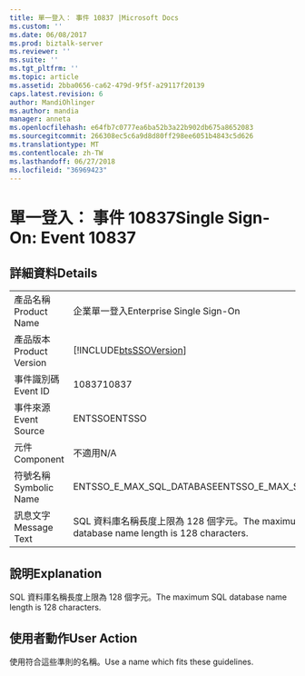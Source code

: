 ```yaml
---
title: 單一登入： 事件 10837 |Microsoft Docs
ms.custom: ''
ms.date: 06/08/2017
ms.prod: biztalk-server
ms.reviewer: ''
ms.suite: ''
ms.tgt_pltfrm: ''
ms.topic: article
ms.assetid: 2bba0656-ca62-479d-9f5f-a29117f20139
caps.latest.revision: 6
author: MandiOhlinger
ms.author: mandia
manager: anneta
ms.openlocfilehash: e64fb7c0777ea6ba52b3a22b902db675a8652083
ms.sourcegitcommit: 266308ec5c6a9d8d80ff298ee6051b4843c5d626
ms.translationtype: MT
ms.contentlocale: zh-TW
ms.lasthandoff: 06/27/2018
ms.locfileid: "36969423"
---
```

# <a name="single-sign-on-event-10837"></a><span data-ttu-id="23b9d-102">單一登入： 事件 10837</span><span class="sxs-lookup"><span data-stu-id="23b9d-102">Single Sign-On: Event 10837</span></span>
## <a name="details"></a><span data-ttu-id="23b9d-103">詳細資料</span><span class="sxs-lookup"><span data-stu-id="23b9d-103">Details</span></span>  
  
|                 |                                                            |
|-----------------|------------------------------------------------------------|
|  <span data-ttu-id="23b9d-104">產品名稱</span><span class="sxs-lookup"><span data-stu-id="23b9d-104">Product Name</span></span>   |                 <span data-ttu-id="23b9d-105">企業單一登入</span><span class="sxs-lookup"><span data-stu-id="23b9d-105">Enterprise Single Sign-On</span></span>                  |
| <span data-ttu-id="23b9d-106">產品版本</span><span class="sxs-lookup"><span data-stu-id="23b9d-106">Product Version</span></span> | [!INCLUDE[btsSSOVersion](../includes/btsssoversion-md.md)] |
|    <span data-ttu-id="23b9d-107">事件識別碼</span><span class="sxs-lookup"><span data-stu-id="23b9d-107">Event ID</span></span>     |                           <span data-ttu-id="23b9d-108">10837</span><span class="sxs-lookup"><span data-stu-id="23b9d-108">10837</span></span>                            |
|  <span data-ttu-id="23b9d-109">事件來源</span><span class="sxs-lookup"><span data-stu-id="23b9d-109">Event Source</span></span>   |                           <span data-ttu-id="23b9d-110">ENTSSO</span><span class="sxs-lookup"><span data-stu-id="23b9d-110">ENTSSO</span></span>                           |
|    <span data-ttu-id="23b9d-111">元件</span><span class="sxs-lookup"><span data-stu-id="23b9d-111">Component</span></span>    |                            <span data-ttu-id="23b9d-112">不適用</span><span class="sxs-lookup"><span data-stu-id="23b9d-112">N/A</span></span>                             |
|  <span data-ttu-id="23b9d-113">符號名稱</span><span class="sxs-lookup"><span data-stu-id="23b9d-113">Symbolic Name</span></span>  |                 <span data-ttu-id="23b9d-114">ENTSSO_E_MAX_SQL_DATABASE</span><span class="sxs-lookup"><span data-stu-id="23b9d-114">ENTSSO_E_MAX_SQL_DATABASE</span></span>                  |
|  <span data-ttu-id="23b9d-115">訊息文字</span><span class="sxs-lookup"><span data-stu-id="23b9d-115">Message Text</span></span>   |  <span data-ttu-id="23b9d-116">SQL 資料庫名稱長度上限為 128 個字元。</span><span class="sxs-lookup"><span data-stu-id="23b9d-116">The maximum SQL database name length is 128 characters.</span></span>   |
  
## <a name="explanation"></a><span data-ttu-id="23b9d-117">說明</span><span class="sxs-lookup"><span data-stu-id="23b9d-117">Explanation</span></span>  
 <span data-ttu-id="23b9d-118">SQL 資料庫名稱長度上限為 128 個字元。</span><span class="sxs-lookup"><span data-stu-id="23b9d-118">The maximum SQL database name length is 128 characters.</span></span>  
  
## <a name="user-action"></a><span data-ttu-id="23b9d-119">使用者動作</span><span class="sxs-lookup"><span data-stu-id="23b9d-119">User Action</span></span>  
 <span data-ttu-id="23b9d-120">使用符合這些準則的名稱。</span><span class="sxs-lookup"><span data-stu-id="23b9d-120">Use a name which fits these guidelines.</span></span>